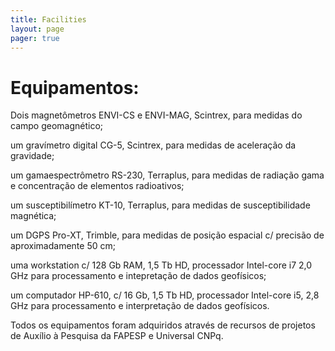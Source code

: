 ```yaml
---
title: Facilities
layout: page
pager: true
---
```


# Equipamentos:

Dois magnetômetros ENVI-CS e ENVI-MAG, Scintrex, para medidas do campo
geomagnético;

um gravímetro digital CG-5, Scintrex, para medidas de aceleração
da gravidade;

um gamaespectrômetro RS-230, Terraplus, para medidas de radiação
gama e concentração de elementos radioativos;

um susceptibilímetro KT-10,
Terraplus, para medidas de susceptibilidade magnética;

um DGPS Pro-XT, Trimble,
para medidas de posição espacial c/ precisão de aproximadamente 50 cm;

uma
workstation c/ 128 Gb RAM, 1,5 Tb HD, processador Intel-core i7 2,0 GHz para
processamento e intepretação de dados geofísicos;

um computador HP-610, c/ 16
Gb, 1,5 Tb HD, processador Intel-core i5, 2,8 GHz para processamento e
interpretação de dados geofísicos.

Todos os equipamentos foram adquiridos
através de recursos de projetos de Auxílio à Pesquisa da FAPESP e Universal
CNPq.

